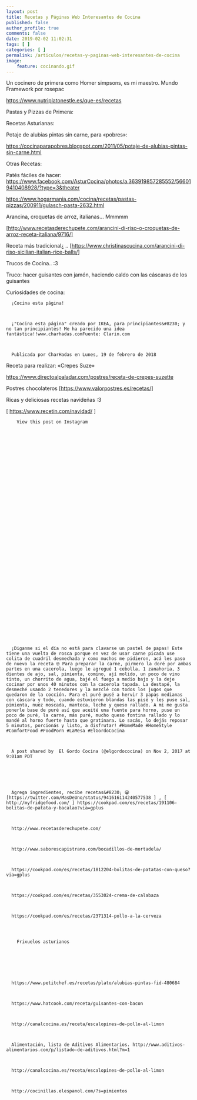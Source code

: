 ```yaml
---
layout: post
title: Recetas y Páginas Web Interesantes de Cocina
published: false
author_profile: true
comments: false
date: 2019-02-02 11:02:31
tags: [ ]
categories: [ ]
permalink: /articulos/recetas-y-paginas-web-interesantes-de-cocina
image:
    feature: cocinando.gif
---
```

Un cocinero de primera como Homer simpsons, es mi maestro. Mundo Framework por rosepac

https://www.nutriplatonestle.es/que-es/recetas

Pastas y Pizzas de Primera:
  

  

  




Recetas Asturianas:
  
Potaje de alubias pintas sin carne, para &#171;pobres&#187;:
  
https://cocinaparapobres.blogspot.com/2011/05/potaje-de-alubias-pintas-sin-carne.html

Otras Recetas:
  
Patés fáciles de hacer: https://www.facebook.com/AsturCocina/photos/a.363919857285552/566019410408928/?type=3&theater
  
https://www.hogarmania.com/cocina/recetas/pastas-pizzas/200911/gulasch-pasta-2632.html
  


Arancina, croquetas de arroz, italianas&#8230; Mmmmm
  
[http://www.recetasderechupete.com/arancini-di-riso-o-croquetas-de-arroz-receta-italiana/9716/]
  
Receta más tradicional¿ .. [https://www.christinascucina.com/arancini-di-riso-sicilian-italian-rice-balls/]

Trucos de Cocina.. :3
  


Truco: hacer guisantes con jamón, haciendo caldo con las cáscaras de los guisantes
  


Curiosidades de cocina:







  
    
      ¡Cocina esta página!
    
    
    
      ¡"Cocina esta página" creado por IKEA, para principiantes&#8230; y no tan principiantes! Me ha parecido una idea fantástica!!www.charhadas.comFuente: Clarin.com
    
    
    
      Publicada por CharHadas en Lunes, 19 de febrero de 2018
    
  


Receta para realizar: &#171;Crepes Suze&#187;
  
https://www.directoalpaladar.com/postres/receta-de-crepes-suzette

Postres chocolateros [https://www.valorpostres.es/recetas/]

Ricas y deliciosas recetas navideñas :3
  
[ https://www.recetin.com/navidad/ ]


  
      
    
    
      
      
      
      
        
        
        
        
        
      
    
    
    
    
    
    
      
    
    
    
      
        View this post on Instagram
      
    
    
    
    
    
    
      
        
        
        
        
        
        
        
        
      
      
      
        
        
        
        
        
      
      
      
        
        
        
        
        
        
        
        
      
    
    
    
      
    
    
    
      ¡Diganme si el día no está para clavarse un pastel de papas! Este tiene una vuelta de rosca porque en vez de usar carne picada use colita de cuadril desmechada y como muchos me pidieron, acá les paso de nuevo la receta 🤓 Para preparar la carne, pirmero la doré por ambas partes en una cacerola, luego le agregué 1 cebolla, 1 zanahoria, 3 dientes de ajo, sal, pimienta, comino, ají molido, un poco de vino tinto, un chorrito de agua, bajé el fuego a medio bajo y la deje cocinar por unos 40 minutos con la cacerola tapada. La destapé, la desmeché usando 2 tenedores y la mezclé con todos los jugos que quedaron de la cocción. Para el puré pusé a hervir 3 papas medianas con cáscara y todo, cuando estuvieron blandas las pisé y les puse sal, pimienta, nuez moscada, manteca, leche y queso rallado. A mi me gusta ponerle base de puré así que aceité una fuente para horno, puse un poco de puré, la carne, más puré, mucho queso fontina rallado y lo mandé al horno fuerte hasta que gratinara. Lo sacás, lo dejás reposar 5 minutos, porcionás y listo, a disfrutar! #HomeMade #HomeStyle #ComfortFood #FoodPorn #LaMesa #ElGordoCocina
    
    
    
      A post shared by  El Gordo Cocina (@elgordococina) on Nov 2, 2017 at 9:01am PDT
      
    
    
    
    
    
      Agrega ingredientes, recibe recetas&#8230; 😀 [https://twitter.com/MasDeUno/status/941616114240577538 ] , [ http://myfridgefood.com/ ] https://cookpad.com/es/recetas/191106-bolitas-de-patata-y-bacalao?via=gplus
    
    
    
      http://www.recetasderechupete.com/
    
    
    
      http://www.saborescapistrano.com/bocadillos-de-mortadela/
    
    
    
      https://cookpad.com/es/recetas/1812204-bolitas-de-patatas-con-queso?via=gplus
    
    
    
      https://cookpad.com/es/recetas/3553024-crema-de-calabaza
    
    
    
      https://cookpad.com/es/recetas/2371314-pollo-a-la-cerveza
    
    
    
      
        Frixuelos asturianos
      
    
    
    
    
    
    
      https://www.petitchef.es/recetas/plato/alubias-pintas-fid-480684
    
    
    
      https://www.hatcook.com/receta/guisantes-con-bacon
    
    
    
      http://canalcocina.es/receta/escalopines-de-pollo-al-limon
    
    
    
      Alimentación, lista de Aditivos Alimentarios. http://www.aditivos-alimentarios.com/p/listado-de-aditivos.html?m=1
    
    
    
      http://canalcocina.es/receta/escalopines-de-pollo-al-limon
    
    
    
      http://cocinillas.elespanol.com/?s=pimientos
    